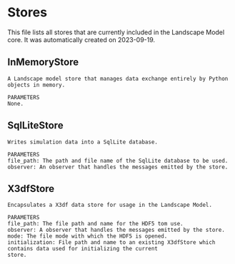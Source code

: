 # Stores
This file lists all stores that are currently included in the Landscape Model core.
It was automatically created on 2023-09-19.


## InMemoryStore
    A Landscape model store that manages data exchange entirely by Python objects in memory.

    PARAMETERS
    None.
    

## SqlLiteStore
    Writes simulation data into a SqlLite database.

    PARAMETERS
    file_path: The path and file name of the SqlLite database to be used.
    observer: An observer that handles the messages emitted by the store.
    

## X3dfStore
    Encapsulates a X3df data store for usage in the Landscape Model.

    PARAMETERS
    file_path: The file path and name for the HDF5 tom use.
    observer: A observer that handles the messages emitted by the store.
    mode: The file mode with which the HDF5 is opened.
    initialization: File path and name to an existing X3dfStore which contains data used for initializing the current
    store.
    